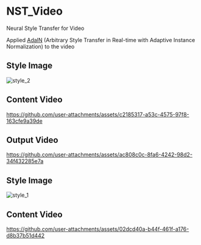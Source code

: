 # NST_Video
Neural Style Transfer for Video

Applied [AdaIN](https://arxiv.org/abs/1703.06868) (Arbitrary Style Transfer in Real-time with Adaptive Instance Normalization) to the video


## Style Image
![style_2](https://github.com/user-attachments/assets/9a9e8259-cc2b-4cf2-bda5-0724a34f72f3)

## Content Video


https://github.com/user-attachments/assets/c2185317-a53c-4575-97f8-163cfe9a39de



## Output Video


https://github.com/user-attachments/assets/ac808c0c-8fa6-4242-98d2-34f432285e7a


## Style Image
![style_1](https://github.com/user-attachments/assets/293d7432-23de-4498-bdbe-556190100a4e)

## Content Video


https://github.com/user-attachments/assets/02dcd40a-b44f-461f-a176-d8b37b51d442







